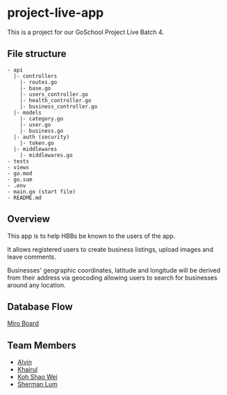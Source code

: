 # project-live-app

This is a project for our GoSchool Project Live Batch 4.

## File structure

```
- api
  |- controllers
    |- routes.go
    |- base.go
    |- users_controller.go
    |- health_controller.go
    |- business_controller.go
  |- models
    |- category.go
    |- user.go
    |- business.go
  |- auth (security)
    |- token.go
  |- middlewares
    |- middlewares.go
- tests
- views
- go.mod
- go.sum
- .env
- main.go (start file)
- README.md
```

## Overview
This app is to help HBBs be known to the users of the app.

It allows registered users to create business listings, upload images and leave comments. 

Businesses' geographic coordinates, latitude and longitude will be derived from their address via geocoding allowing users to search for businesses around any location.

## Database Flow
[Miro Board](https://miro.com/app/board/o9J_l-xAAp8=/)

## Team Members

- [Alvin](https://github.com/xenodus)
- [Khairul](https://github.com/mofodox)
- [Koh Shao Wei](https://github.com/ksw95)
- [Sherman Lum](https://github.com/Smbsg)
